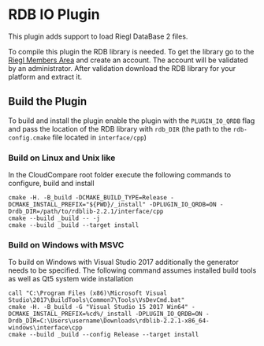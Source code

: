 # RDB IO Plugin

This plugin adds support to load Riegl DataBase 2 files.

To compile this plugin the RDB library is needed. To get the library go to the
[Riegl Members Area](http://www.riegl.com/members-area/) and create an account.
The account will be validated by an administrator. After validation download
the RDB library for your platform and extract it.


## Build the Plugin
To build and install the plugin enable the plugin with the `PLUGIN_IO_QRDB` flag
and pass the location of the RDB library with `rdb_DIR` (the path to the
`rdb-config.cmake` file located in `interface/cpp`)

### Build on Linux and Unix like
In the CloudCompare root folder execute the following commands to configure,
build and install

```
cmake -H. -B_build -DCMAKE_BUILD_TYPE=Release -DCMAKE_INSTALL_PREFIX="${PWD}/_install" -DPLUGIN_IO_QRDB=ON -Drdb_DIR=/path/to/rdblib-2.2.1/interface/cpp
cmake --build _build -- -j
cmake --build _build --target install
```

### Build on Windows with MSVC
To build on Windows with Visual Studio 2017 additionally the generator needs to
be specified. The following command assumes installed build tools as well as Qt5
system wide installation

```
call "C:\Program Files (x86)\Microsoft Visual Studio\2017\BuildTools\Common7\Tools\VsDevCmd.bat"
cmake -H. -B_build -G "Visual Studio 15 2017 Win64" -DCMAKE_INSTALL_PREFIX=%cd%/_install -DPLUGIN_IO_QRDB=ON -Drdb_DIR=C:\Users\username\Downloads\rdblib-2.2.1-x86_64-windows\interface\cpp 
cmake --build _build --config Release --target install
```

